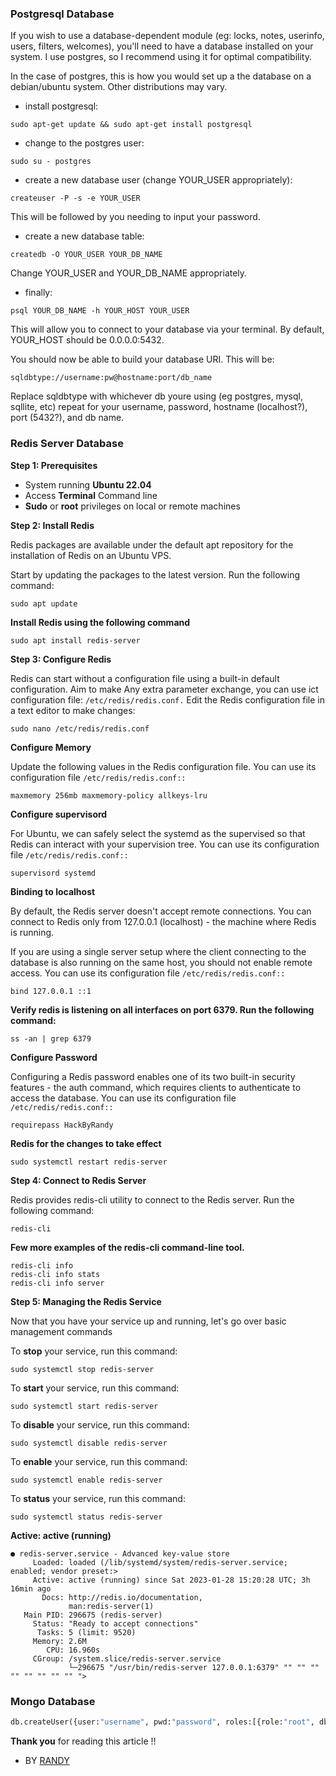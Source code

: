 ### Postgresql Database 

If you wish to use a database-dependent module (eg: locks, notes, userinfo, users, filters, welcomes),
you'll need to have a database installed on your system. I use postgres, so I recommend using it for optimal compatibility.

In the case of postgres, this is how you would set up a the database on a debian/ubuntu system. Other distributions may vary.

- install postgresql:

`sudo apt-get update && sudo apt-get install postgresql`

- change to the postgres user:

`sudo su - postgres`

- create a new database user (change YOUR_USER appropriately):

`createuser -P -s -e YOUR_USER`

This will be followed by you needing to input your password.

- create a new database table:

`createdb -O YOUR_USER YOUR_DB_NAME`

Change YOUR_USER and YOUR_DB_NAME appropriately.

- finally:

`psql YOUR_DB_NAME -h YOUR_HOST YOUR_USER`

This will allow you to connect to your database via your terminal.
By default, YOUR_HOST should be 0.0.0.0:5432.

You should now be able to build your database URI. This will be:

`sqldbtype://username:pw@hostname:port/db_name`

Replace sqldbtype with whichever db youre using (eg postgres, mysql, sqllite, etc)
repeat for your username, password, hostname (localhost?), port (5432?), and db name.

### Redis Server Database 

<b>Step 1: Prerequisites</b>

* System running <b>Ubuntu 22.04</b>
* Access <b>Terminal</b> Command line
* <b>Sudo</b> or <b>root</b> privileges on local or remote machines


<b>Step 2: Install Redis</b>

Redis packages are available under the default apt repository for the installation of Redis on an Ubuntu VPS.

Start by updating the packages to the latest version. Run the following command:

<code>sudo apt update</code>

<b>Install Redis using the following command</b>

<code>sudo apt install redis-server</code>

<b>Step 3: Configure Redis</b>

Redis can start without a configuration file using a built-in default configuration. Aim to make Any extra parameter exchange, you can use ict configuration file: <code>/etc/redis/redis.conf.</code> Edit the Redis configuration file in a text editor to make changes:

<code>sudo nano /etc/redis/redis.conf</code>

<b>Configure Memory</b>

Update the following values ​​in the Redis configuration file. You can use its configuration file <code>/etc/redis/redis.conf::</code>


<code>maxmemory 256mb
maxmemory-policy allkeys-lru</code>

<b>Configure supervisord</b>

For Ubuntu, we can safely select the systemd as the supervised so that Redis can interact with your supervision tree. You can use its configuration file <code>/etc/redis/redis.conf::</code>

<code>supervisord systemd</code>

<b>Binding to localhost</b>

By default, the Redis server doesn't accept remote connections. You can connect to Redis only from 127.0.0.1 (localhost) - the machine where Redis is running.

If you are using a single server setup where the client connecting to the database is also running on the same host, you should not enable remote access. You can use its configuration file <code>/etc/redis/redis.conf::</code>

<code>bind 127.0.0.1 ::1</code>

<b>Verify redis is listening on all interfaces on port 6379. Run the following command:</b>

<code>ss -an | grep 6379</code>

<b>Configure Password</b>

Configuring a Redis password enables one of its two built-in security features - the auth command, which requires clients to authenticate to access the database. You can use its configuration file <code>/etc/redis/redis.conf::</code>

<code>requirepass HackByRandy</code>

<b>Redis for the changes to take effect</b>

<code>sudo systemctl restart redis-server</code>

<b>Step 4: Connect to Redis Server</b>

Redis provides redis-cli utility to connect to the Redis server. Run the following command:

<code>redis-cli</code>

<b>Few more examples of the redis-cli command-line tool.</b>
```
redis-cli info
redis-cli info stats
redis-cli info server
```

<b>Step 5: Managing the Redis Service</b>

Now that you have your service up and running, let's go over basic management commands

To <b>stop</b> your service, run this command:

<code>sudo systemctl stop redis-server</code>

To <b>start</b> your service, run this command:

<code>sudo systemctl start redis-server</code>

To <b>disable</b> your service, run this command:

<code>sudo systemctl disable redis-server</code>

To <b>enable</b> your service, run this command:

<code>sudo systemctl enable redis-server</code>

To <b>status</b> your service, run this command:

<code>sudo systemctl status redis-server</code>

<b>Active: active (running)</b>
```
● redis-server.service - Advanced key-value store
     Loaded: loaded (/lib/systemd/system/redis-server.service; enabled; vendor preset:>
     Active: active (running) since Sat 2023-01-28 15:20:28 UTC; 3h 16min ago
       Docs: http://redis.io/documentation,
             man:redis-server(1)
   Main PID: 296675 (redis-server)
     Status: "Ready to accept connections"
      Tasks: 5 (limit: 9520)
     Memory: 2.6M
        CPU: 16.960s
     CGroup: /system.slice/redis-server.service
             └─296675 "/usr/bin/redis-server 127.0.0.1:6379" "" "" "" "" "" "" "" "" ">

```

### Mongo Database
```python
db.createUser({user:"username", pwd:"password", roles:[{role:"root", db:"admin"}]})
```

<b>Thank you</b> for reading this article !!

* BY [RANDY](https://t.me/xtsea)
